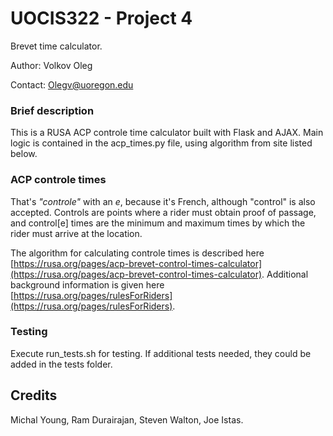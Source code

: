 # UOCIS322 - Project 4 #
Brevet time calculator.

Author: Volkov Oleg

Contact: Olegv@uoregon.edu

### Brief description

This is a RUSA ACP controle time calculator built with Flask and AJAX.
Main logic is contained in the acp_times.py file, using algorithm from site listed below.

### ACP controle times

That's *"controle"* with an *e*, because it's French, although "control" is also accepted. Controls are points where a rider must obtain proof of passage, and control[e] times are the minimum and maximum times by which the rider must arrive at the location.

The algorithm for calculating controle times is described here [https://rusa.org/pages/acp-brevet-control-times-calculator](https://rusa.org/pages/acp-brevet-control-times-calculator). Additional background information is given here [https://rusa.org/pages/rulesForRiders](https://rusa.org/pages/rulesForRiders).

### Testing

Execute run_tests.sh for testing. If additional tests needed, they could be added in the tests folder.


## Credits

Michal Young, Ram Durairajan, Steven Walton, Joe Istas.